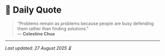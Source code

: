 # 📜 Daily Quote

> "Problems remain as problems because people are busy defending them rather than finding solutions."  
> — **Celestine Chua**

---

_Last updated: 27 August 2025 ⏳_
